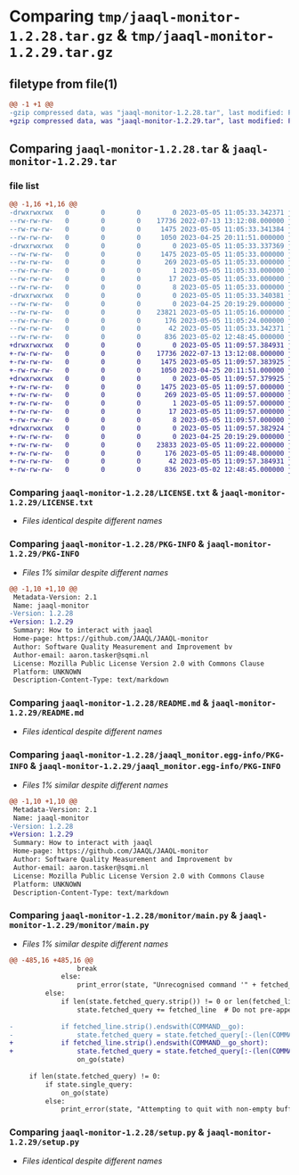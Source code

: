 # Comparing `tmp/jaaql-monitor-1.2.28.tar.gz` & `tmp/jaaql-monitor-1.2.29.tar.gz`

## filetype from file(1)

```diff
@@ -1 +1 @@
-gzip compressed data, was "jaaql-monitor-1.2.28.tar", last modified: Fri May  5 11:05:33 2023, max compression
+gzip compressed data, was "jaaql-monitor-1.2.29.tar", last modified: Fri May  5 11:09:57 2023, max compression
```

## Comparing `jaaql-monitor-1.2.28.tar` & `jaaql-monitor-1.2.29.tar`

### file list

```diff
@@ -1,16 +1,16 @@
-drwxrwxrwx   0        0        0        0 2023-05-05 11:05:33.342371 jaaql-monitor-1.2.28/
--rw-rw-rw-   0        0        0    17736 2022-07-13 13:12:08.000000 jaaql-monitor-1.2.28/LICENSE.txt
--rw-rw-rw-   0        0        0     1475 2023-05-05 11:05:33.341384 jaaql-monitor-1.2.28/PKG-INFO
--rw-rw-rw-   0        0        0     1050 2023-04-25 20:11:51.000000 jaaql-monitor-1.2.28/README.md
-drwxrwxrwx   0        0        0        0 2023-05-05 11:05:33.337369 jaaql-monitor-1.2.28/jaaql_monitor.egg-info/
--rw-rw-rw-   0        0        0     1475 2023-05-05 11:05:33.000000 jaaql-monitor-1.2.28/jaaql_monitor.egg-info/PKG-INFO
--rw-rw-rw-   0        0        0      269 2023-05-05 11:05:33.000000 jaaql-monitor-1.2.28/jaaql_monitor.egg-info/SOURCES.txt
--rw-rw-rw-   0        0        0        1 2023-05-05 11:05:33.000000 jaaql-monitor-1.2.28/jaaql_monitor.egg-info/dependency_links.txt
--rw-rw-rw-   0        0        0       17 2023-05-05 11:05:33.000000 jaaql-monitor-1.2.28/jaaql_monitor.egg-info/requires.txt
--rw-rw-rw-   0        0        0        8 2023-05-05 11:05:33.000000 jaaql-monitor-1.2.28/jaaql_monitor.egg-info/top_level.txt
-drwxrwxrwx   0        0        0        0 2023-05-05 11:05:33.340381 jaaql-monitor-1.2.28/monitor/
--rw-rw-rw-   0        0        0        0 2023-04-25 20:19:29.000000 jaaql-monitor-1.2.28/monitor/__init__.py
--rw-rw-rw-   0        0        0    23821 2023-05-05 11:05:16.000000 jaaql-monitor-1.2.28/monitor/main.py
--rw-rw-rw-   0        0        0      176 2023-05-05 11:05:24.000000 jaaql-monitor-1.2.28/monitor/version.py
--rw-rw-rw-   0        0        0       42 2023-05-05 11:05:33.342371 jaaql-monitor-1.2.28/setup.cfg
--rw-rw-rw-   0        0        0      836 2023-05-02 12:48:45.000000 jaaql-monitor-1.2.28/setup.py
+drwxrwxrwx   0        0        0        0 2023-05-05 11:09:57.384931 jaaql-monitor-1.2.29/
+-rw-rw-rw-   0        0        0    17736 2022-07-13 13:12:08.000000 jaaql-monitor-1.2.29/LICENSE.txt
+-rw-rw-rw-   0        0        0     1475 2023-05-05 11:09:57.383925 jaaql-monitor-1.2.29/PKG-INFO
+-rw-rw-rw-   0        0        0     1050 2023-04-25 20:11:51.000000 jaaql-monitor-1.2.29/README.md
+drwxrwxrwx   0        0        0        0 2023-05-05 11:09:57.379925 jaaql-monitor-1.2.29/jaaql_monitor.egg-info/
+-rw-rw-rw-   0        0        0     1475 2023-05-05 11:09:57.000000 jaaql-monitor-1.2.29/jaaql_monitor.egg-info/PKG-INFO
+-rw-rw-rw-   0        0        0      269 2023-05-05 11:09:57.000000 jaaql-monitor-1.2.29/jaaql_monitor.egg-info/SOURCES.txt
+-rw-rw-rw-   0        0        0        1 2023-05-05 11:09:57.000000 jaaql-monitor-1.2.29/jaaql_monitor.egg-info/dependency_links.txt
+-rw-rw-rw-   0        0        0       17 2023-05-05 11:09:57.000000 jaaql-monitor-1.2.29/jaaql_monitor.egg-info/requires.txt
+-rw-rw-rw-   0        0        0        8 2023-05-05 11:09:57.000000 jaaql-monitor-1.2.29/jaaql_monitor.egg-info/top_level.txt
+drwxrwxrwx   0        0        0        0 2023-05-05 11:09:57.382924 jaaql-monitor-1.2.29/monitor/
+-rw-rw-rw-   0        0        0        0 2023-04-25 20:19:29.000000 jaaql-monitor-1.2.29/monitor/__init__.py
+-rw-rw-rw-   0        0        0    23833 2023-05-05 11:09:22.000000 jaaql-monitor-1.2.29/monitor/main.py
+-rw-rw-rw-   0        0        0      176 2023-05-05 11:09:48.000000 jaaql-monitor-1.2.29/monitor/version.py
+-rw-rw-rw-   0        0        0       42 2023-05-05 11:09:57.384931 jaaql-monitor-1.2.29/setup.cfg
+-rw-rw-rw-   0        0        0      836 2023-05-02 12:48:45.000000 jaaql-monitor-1.2.29/setup.py
```

### Comparing `jaaql-monitor-1.2.28/LICENSE.txt` & `jaaql-monitor-1.2.29/LICENSE.txt`

 * *Files identical despite different names*

### Comparing `jaaql-monitor-1.2.28/PKG-INFO` & `jaaql-monitor-1.2.29/PKG-INFO`

 * *Files 1% similar despite different names*

```diff
@@ -1,10 +1,10 @@
 Metadata-Version: 2.1
 Name: jaaql-monitor
-Version: 1.2.28
+Version: 1.2.29
 Summary: How to interact with jaaql
 Home-page: https://github.com/JAAQL/JAAQL-monitor
 Author: Software Quality Measurement and Improvement bv
 Author-email: aaron.tasker@sqmi.nl
 License: Mozilla Public License Version 2.0 with Commons Clause
 Platform: UNKNOWN
 Description-Content-Type: text/markdown
```

### Comparing `jaaql-monitor-1.2.28/README.md` & `jaaql-monitor-1.2.29/README.md`

 * *Files identical despite different names*

### Comparing `jaaql-monitor-1.2.28/jaaql_monitor.egg-info/PKG-INFO` & `jaaql-monitor-1.2.29/jaaql_monitor.egg-info/PKG-INFO`

 * *Files 1% similar despite different names*

```diff
@@ -1,10 +1,10 @@
 Metadata-Version: 2.1
 Name: jaaql-monitor
-Version: 1.2.28
+Version: 1.2.29
 Summary: How to interact with jaaql
 Home-page: https://github.com/JAAQL/JAAQL-monitor
 Author: Software Quality Measurement and Improvement bv
 Author-email: aaron.tasker@sqmi.nl
 License: Mozilla Public License Version 2.0 with Commons Clause
 Platform: UNKNOWN
 Description-Content-Type: text/markdown
```

### Comparing `jaaql-monitor-1.2.28/monitor/main.py` & `jaaql-monitor-1.2.29/monitor/main.py`

 * *Files 1% similar despite different names*

```diff
@@ -485,16 +485,16 @@
                 break
             else:
                 print_error(state, "Unrecognised command '" + fetched_line + "'")
         else:
             if len(state.fetched_query.strip()) != 0 or len(fetched_line.strip()) != 0:
                 state.fetched_query += fetched_line  # Do not pre-append things with empty lines
 
-            if fetched_line.strip().endswith(COMMAND__go):
-                state.fetched_query = state.fetched_query[:-(len(COMMAND__go) + 1)]
+            if fetched_line.strip().endswith(COMMAND__go_short):
+                state.fetched_query = state.fetched_query[:-(len(COMMAND__go_short) + 1)]
                 on_go(state)
 
     if len(state.fetched_query) != 0:
         if state.single_query:
             on_go(state)
         else:
             print_error(state, "Attempting to quit with non-empty buffer. Please submit with \\g or clear with \\r")
```

### Comparing `jaaql-monitor-1.2.28/setup.py` & `jaaql-monitor-1.2.29/setup.py`

 * *Files identical despite different names*

